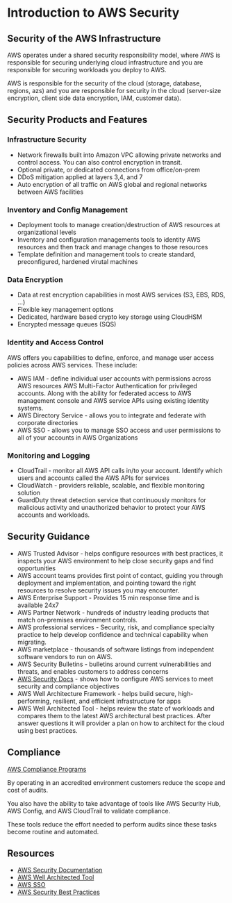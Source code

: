 # Introduction to AWS Security

## Security of the AWS Infrastructure

AWS operates under a shared security responsibility model, where AWS is responsible for securing underlying cloud infrastructure and you are responsible for securing workloads you deploy to AWS.

AWS is responsible for the security of the cloud (storage, database, regions, azs) and you are responsible for security in the cloud (server-size encryption, client side data encryption, IAM, customer data).

## Security Products and Features 

### Infrastructure Security

- Network firewalls built into Amazon VPC allowing private networks and control access. You can also control encryption in transit.
- Optional private, or dedicated connections from office/on-prem
- DDoS mitigation applied at layers 3,4, and 7
-  Auto encryption of all traffic on AWS global and regional networks between AWS facilities

### Inventory and Config Management

- Deployment tools to manage creation/destruction of AWS resources at organizational levels
- Inventory and configuration managements tools to identity AWS resources and then track and manage changes to those resources
- Template definition and management tools to create standard, preconfigured, hardened virutal machines 

### Data Encryption

- Data at rest encryption capabilities in most AWS services (S3, EBS, RDS, ...)
- Flexible key management options
- Dedicated, hardware based crypto key storage using CloudHSM
- Encrypted message queues (SQS)

### Identity and Access Control

AWS offers you capabilities to define, enforce, and manage user access policies across AWS services. These include:

- AWS IAM - define individual user accounts with permissions across AWS resources AWS Multi-Factor Authentication for privileged accounts. Along with the ability for federated access to AWS management console and AWS service APIs using existing identity systems.
- AWS Directory Service - allows you to integrate and federate with corporate directories
- AWS SSO - allows you to manage SSO access and user permissions to all of your accounts in AWS Organizations

### Monitoring and Logging

- CloudTrail - monitor all AWS API calls in/to your account. Identify which users and accounts called the AWS APIs for services
- CloudWatch - providers reliable, scalable, and flexible monitoring solution
- GuardDuty threat detection service that continuously monitors for malicious activity and unauthorized behavior to protect your AWS accounts and workloads.

## Security Guidance

- AWS Trusted Advisor - helps configure resources with best practices, it inspects your AWS environment to help close security gaps and find opportunities 
- AWS account teams provides first point of contact, guiding you through deployment and implementation, and pointing toward the right resources to resolve security issues you may encounter.
- AWS Enterprise Support - Provides 15 min response time and is available 24x7
- AWS Partner Network - hundreds of industry leading products that match on-premises environment controls.
- AWS professional services - Security, risk, and compliance specialty practice to help develop confidence and technical capability when migrating.
- AWS marketplace - thousands of software listings from independent software vendors to run on AWS.
- AWS Security Bulletins - bulletins around current vulnerabilities and threats, and enables customers to address concerns
- [AWS Security Docs](https://docs.aws.amazon.com/security/) - shows how to configure AWS services to meet security and compliance objectives
- AWS Well Architecture Framework - helps build secure, high-performing, resilient, and efficient infrastructure for apps
- AWS Well Architected Tool - helps review the state of workloads and compares them to the latest AWS architectural best practices. After answer questions it will provider a plan on how to architect for the cloud using best practices.

## Compliance

[AWS Compliance Programs](https://aws.amazon.com/compliance/programs/)

By operating in an accredited environment customers reduce the scope and cost of audits.

You also have the ability to take advantage of tools like AWS Security Hub, AWS Config, and AWS CloudTrail to validate compliance.

These tools reduce the effort needed to perform audits since these tasks become routine and automated.

## Resources

- [AWS Security Documentation](https://docs.aws.amazon.com/security/)
- [AWS Well Architected Tool](https://aws.amazon.com/well-architected-tool/)
- [AWS SSO](https://aws.amazon.com/single-sign-on/)
- [AWS Security Best Practices](https://d1.awsstatic.com/whitepapers/Security/AWS_Security_Best_Practices.pdf)